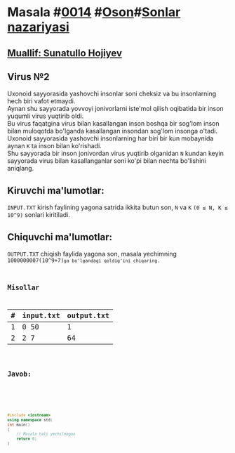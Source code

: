 
<h1>Masala #<a href="https://robocontest.uz/tasks/0014">0014</a> #<a href="https://robocontest.uz/tasks?category=1">Oson</a>#<a href="https://robocontest.uz/tasks?category=4">Sonlar nazariyasi</h1>
<h2> Muallif: <a href="https://robocontest.uz/profile/sunnat">Sunatullo Hojiyev</a></h2>
<h2>Virus №2</h2>
<p>Uxonoid sayyorasida yashovchi insonlar soni cheksiz va bu insonlarning hech biri vafot etmaydi.<br>
Aynan shu sayyorada yovvoyi jonivorlarni iste'mol qilish oqibatida bir inson yuqumli virus yuqtirib oldi.<br>
Bu virus faqatgina virus bilan kasallangan inson boshqa bir sog'lom inson bilan muloqotda bo'lganda kasallangan insondan sog'lom insonga o'tadi.<br>
Uxonoid sayyorasida yashovchi insonlarning har biri bir kun mobaynida aynan <code>K</code> ta inson bilan ko'rishadi.<br>
Shu sayyorada bir inson jonivordan virus yuqtirib olganidan <code>N</code> kundan keyin sayyorada virus bilan kasallanganlar soni ko'pi bilan nechta bo'lishini aniqlang.</p>
<h2>Kiruvchi ma'lumotlar:</h2>
<p><code>INPUT.TXT</code> kirish faylining yagona satrida ikkita butun son, <code>N</code> va <code>K</code> <code>(0 ≤ N, K ≤ 10^9)</code> sonlari kiritiladi.</p>
<h2>Chiquvchi ma'lumotlar:</h2>
<p><code>OUTPUT.TXT</code> chiqish faylida yagona son, masala yechimning <code>1000000007(10^9+7)<code>ga bo'lgandagi qoldig'ini chiqaring.</p>
<h2>Misollar</h2>
<table>
    <thead>
        <tr>
            <th>#</th>
            <th>input.txt</th>
            <th>output.txt</th>
        </tr>
    </thead>
    <tbody>
            <tr>
                <td>1</td>
                <td>0 50</td>
                <td>1</td>
            </tr>
            <tr>
                <td>2</td>
                <td>2 7</td>
                <td>64</td>
            </tr>
    </tbody>
    </table>
    
<h2>Javob:</h2>

######
```cpp
#include <iostream>
using namespace std;
int main()
{
    // Masala hali yechilmagan
    return 0;
}
```
